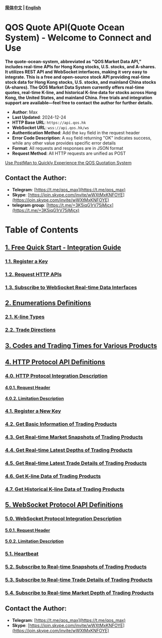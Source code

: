 **[简体中文](https://github.com/qos-max/quote-ocean-system/blob/main/README.md) | [English](https://github.com/qos-max/quote-ocean-system/blob/main/README_en.md)**
# QOS Quote API(Quote Ocean System) - Welcome to Connect and Use
**The quote-ocean-system, abbreviated as "QOS Market Data API," includes real-time APIs for Hong Kong stocks, U.S. stocks, and A-shares. It utilizes REST API and WebSocket interfaces, making it very easy to integrate. This is a free and open-source stock API providing real-time stock data for Hong Kong stocks, U.S. stocks, and mainland China stocks (A-shares). The QOS Market Data System currently offers real-time quotes, real-time K-line, and historical K-line data for stocks across Hong Kong, the United States, and mainland China. Free trials and integration support are available—feel free to contact the author for further details.**
 
- **Author**: Max  
- **Last Updated**: 2024-12-24  
- **HTTP Base URL**: `https://api.qos.hk`  
- **WebSocket URL**: `wss://api.qos.hk/ws`  
- **Authentication Method**: Add the `key` field in the request header  
- **Error Code Description**: A `msg` field returning "OK" indicates success, while any other value provides specific error details  
- **Format**: All requests and responses are in JSON format  
- **Request Method**: All HTTP requests are unified as POST  

[Use PostMan to Quickly Experience the QOS Quotation System](https://github.com/qos-max/quote-ocean-system/blob/main/postman/README_en.md)

## Contact the Author:
- **Telegram**: [https://t.me/qos_max](https://t.me/qos_max)  
- **Skype**: [https://join.skype.com/invite/wWXtMxKNFOYE](https://join.skype.com/invite/wWXtMxKNFOYE)
- **telegram group**: [https://t.me/+3K5iqG1rV75jMjcx](https://t.me/+3K5iqG1rV75jMjcx)

# Table of Contents

## [1. Free Quick Start - Integration Guide](https://github.com/qos-max/quote-ocean-system/blob/main/api_en.md#1-quick-start---integration-guide)
### [1.1. Register a Key](https://github.com/qos-max/quote-ocean-system/blob/main/api_en.md#11-register-a-key)  
### [1.2. Request HTTP APIs](https://github.com/qos-max/quote-ocean-system/blob/main/api_en.md#12-request-http-api)  
### [1.3. Subscribe to WebSocket Real-time Data Interfaces](https://github.com/qos-max/quote-ocean-system/blob/main/api_en.md#13-subscribe-to-websocket-real-time-data-api)  

## [2. Enumerations Definitions](https://github.com/qos-max/quote-ocean-system/blob/main/api_en.md#2-enumeration-definitions)  
### [2.1. K-line Types](https://github.com/qos-max/quote-ocean-system/blob/main/api_en.md#21-k-line-types)  
### [2.2. Trade Directions](https://github.com/qos-max/quote-ocean-system/blob/main/api_en.md#22-trade-directions)  

## [3. Codes and Trading Times for Various Products](https://github.com/qos-max/quote-ocean-system/blob/main/api_en.md#3-trading-instrument-codes-and-trading-hours)  

## [4. HTTP Protocol API Definitions](https://github.com/qos-max/quote-ocean-system/blob/main/api_en.md#4-http-protocol-api-definition)  
### [4.0. HTTP Protocol Integration Description](https://github.com/qos-max/quote-ocean-system/blob/main/api_en.md#40-http-protocol-access-description)  
#### [4.0.1. Request Header](https://github.com/qos-max/quote-ocean-system/blob/main/api_en.md#401-request-header)  
#### [4.0.2. Limitation Description](https://github.com/qos-max/quote-ocean-system/blob/main/api_en.md#402-limitations)  
### [4.1. Register a New Key](https://github.com/qos-max/quote-ocean-system/blob/main/api_en.md#41-register-a-new-key)  
### [4.2. Get Basic Information of Trading Products](https://github.com/qos-max/quote-ocean-system/blob/main/api_en.md#42-retrieve-basic-instrument-information)  
### [4.3. Get Real-time Market Snapshots of Trading Products](https://github.com/qos-max/quote-ocean-system/blob/main/api_en.md#43-get-real-time-market-snapshot-for-trading-instruments)  
### [4.4. Get Real-time Latest Depths of Trading Products](https://github.com/qos-max/quote-ocean-system/blob/main/api_en.md#44-get-real-time-latest-order-book-depth-for-trading-instruments)  
### [4.5. Get Real-time Latest Trade Details of Trading Products](https://github.com/qos-max/quote-ocean-system/blob/main/api_en.md#45-get-real-time-latest-trade-details-for-trading-instruments)  
### [4.6. Get K-line Data of Trading Products](https://github.com/qos-max/quote-ocean-system/blob/main/api_en.md#46-get-k-line-for-trading-instruments)  
### [4.7. Get Historical K-line Data of Trading Products](https://github.com/qos-max/quote-ocean-system/blob/main/api_en.md#47-get-historical-k-line-for-trading-instruments)  

## [5. WebSocket Protocol API Definitions](https://github.com/qos-max/quote-ocean-system/blob/main/api_en.md#5-websocket-protocol-api-definition)  
### [5.0. WebSocket Protocol Integration Description](https://github.com/qos-max/quote-ocean-system/blob/main/api_en.md#50-websocket-protocol-access-instructions)  
#### [5.0.1. Request Header](https://github.com/qos-max/quote-ocean-system/blob/main/api_en.md#501-request-header)  
#### [5.0.2. Limitation Description](https://github.com/qos-max/quote-ocean-system/blob/main/api_en.md#502-limitations)  
### [5.1. Heartbeat](https://github.com/qos-max/quote-ocean-system/blob/main/api_en.md#51-heartbeat)  
### [5.2. Subscribe to Real-time Snapshots of Trading Products](https://github.com/qos-max/quote-ocean-system/blob/main/api_en.md#52-subscribe-to-real-time-snapshot-of-trading-instruments)  
### [5.3. Subscribe to Real-time Trade Details of Trading Products](https://github.com/qos-max/quote-ocean-system/blob/main/api_en.md#53-subscribe-to-real-time-trade-detail-by-price-level)  
### [5.4. Subscribe to Real-time Market Depth of Trading Products](https://github.com/qos-max/quote-ocean-system/blob/main/api_en.md#54-subscribe-to-real-time-order-book-depth-of-trading-instruments)  

## Contact the Author:
- **Telegram**: [https://t.me/qos_max](https://t.me/qos_max)  
- **Skype**: [https://join.skype.com/invite/wWXtMxKNFOYE](https://join.skype.com/invite/wWXtMxKNFOYE)
